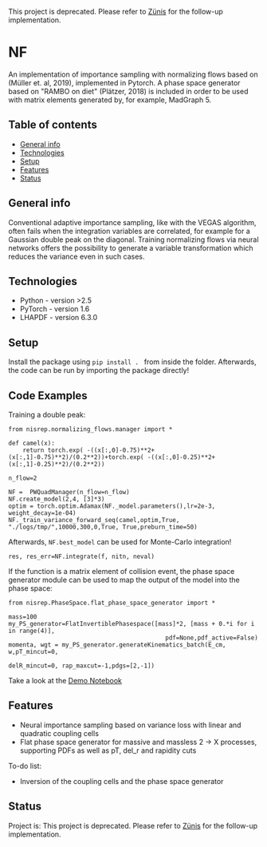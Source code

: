 This project is deprecated. Please refer to [Zünis](https://github.com/ndeutschmann/zunis/) for the follow-up implementation.
# NF
An implementation of importance sampling with normalizing flows based on (Müller et. al, 2019), implemented in Pytorch. A phase space generator based on "RAMBO on diet" (Plätzer, 2018) is included in order to be used with matrix elements generated by, for example, MadGraph 5.

## Table of contents
* [General info](#general-info)
* [Technologies](#technologies)
* [Setup](#setup)
* [Features](#features)
* [Status](#status)


## General info
Conventional adaptive importance sampling, like with the VEGAS algorithm, often fails when the integration variables are correlated, for example for a Gaussian double peak on the diagonal. Training normalizing flows via neural networks offers the possibility to generate a variable transformation which reduces the variance even in such cases.



## Technologies
* Python - version >2.5
* PyTorch - version 1.6
* LHAPDF - version 6.3.0

## Setup
Install the package using 
`pip install . `
from inside the folder.
Afterwards, the code can be run by importing the package directly!

## Code Examples
Training a double peak:
```
from nisrep.normalizing_flows.manager import *

def camel(x):
    return torch.exp( -((x[:,0]-0.75)**2+(x[:,1]-0.75)**2)/(0.2**2))+torch.exp( -((x[:,0]-0.25)**2+(x[:,1]-0.25)**2)/(0.2**2))

n_flow=2

NF =  PWQuadManager(n_flow=n_flow)
NF.create_model(2,4, [3]*3)
optim = torch.optim.Adamax(NF._model.parameters(),lr=2e-3, weight_decay=1e-04) 
NF._train_variance_forward_seq(camel,optim,True, "./logs/tmp/",10000,300,0,True, True,preburn_time=50)
```
Afterwards, `NF.best_model` can be used for Monte-Carlo integration!
```
res, res_err=NF.integrate(f, nitn, neval)
```
If the function is a matrix element of collision event, the phase space generator module can be used to map 
the output of the model into the phase space:
```
from nisrep.PhaseSpace.flat_phase_space_generator import *

mass=100
my_PS_generator=FlatInvertiblePhasespace([mass]*2, [mass + 0.*i for i in range(4)],
                                            pdf=None,pdf_active=False)
momenta, wgt = my_PS_generator.generateKinematics_batch(E_cm, w,pT_mincut=0,
                                                            delR_mincut=0, rap_maxcut=-1,pdgs=[2,-1])
```

Take a look at the [Demo Notebook](https://www.niklasgoetz.com/gallery/Demo.zip)
## Features

* Neural importance sampling based on variance loss with linear and quadratic coupling cells
* Flat phase space generator for massive and massless 2 -> X processes, supporting 
  PDFs as well as pT, del_r and rapidity cuts


To-do list:
* Inversion of the coupling cells and the phase space generator


## Status
Project is: This project is deprecated. Please refer to [Zünis](https://github.com/ndeutschmann/zunis/) for the follow-up implementation.


